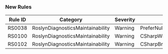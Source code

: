### New Rules
Rule ID | Category | Severity | Notes
--------|----------|----------|-------
RS0038 | RoslynDiagnosticsMaintainability | Warning | PreferNullLiteralentDiagnosticAnalyzer
RS0100 | RoslynDiagnosticsMaintainability | Warning | CSharpWrapStatementsDiagnosticAnalyzer
RS0102 | RoslynDiagnosticsMaintainability | Warning | CSharpBracePlacementDiagnosticAnalyzer
